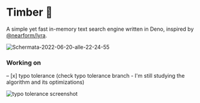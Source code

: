 # Timber 🍃

A simple yet fast in-memory text search engine written in Deno, 
inspired by <a href="https://github.com/nearform/lyra">@nearform/lyra</a>.

<img src="https://i.ibb.co/BgPznKK/Schermata-2022-06-20-alle-22-24-55.png" alt="Schermata-2022-06-20-alle-22-24-55" border="0">

<h3><b>Working on</b></h3>

– [x] typo tolerance (check typo tolerance branch - I'm still studying the algorithm and its optimizations)

<img src="https://i.ibb.co/8mj3X5X/Schermata-2022-06-21-alle-21-56-15.png" alt="typo tolerance screenshot" border="0">